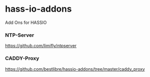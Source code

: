 # hass-io-addons
Add Ons for HASSIO

### NTP-Server
https://github.com/limifly/ntpserver

### CADDY-Proxy
https://github.com/bestlibre/hassio-addons/tree/master/caddy_proxy
